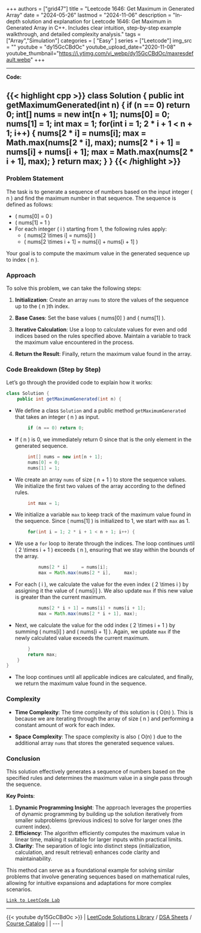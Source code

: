
+++
authors = ["grid47"]
title = "Leetcode 1646: Get Maximum in Generated Array"
date = "2024-05-26"
lastmod = "2024-11-06"
description = "In-depth solution and explanation for Leetcode 1646: Get Maximum in Generated Array in C++. Includes clear intuition, step-by-step example walkthrough, and detailed complexity analysis."
tags = ["Array","Simulation"]
categories = [
    "Easy"
]
series = ["Leetcode"]
img_src = ""
youtube = "dy15GcCBdOc"
youtube_upload_date="2020-11-08"
youtube_thumbnail="https://i.ytimg.com/vi_webp/dy15GcCBdOc/maxresdefault.webp"
+++



---
**Code:**

{{< highlight cpp >}}
class Solution {
    public int getMaximumGenerated(int n) {
        if (n == 0) return 0;
        int[] nums = new int[n + 1];
        nums[0] = 0;
        nums[1] = 1;
        int max = 1;
        for(int i = 1; 2 * i + 1 < n + 1; i++) {
            nums[2 * i]     = nums[i];
            max = Math.max(nums[2 * i],     max);
            nums[2 * i + 1] = nums[i] + nums[i + 1];
            max = Math.max(nums[2 * i + 1], max);
        }
        return max;
    }
}
{{< /highlight >}}
---

### Problem Statement

The task is to generate a sequence of numbers based on the input integer \( n \) and find the maximum number in that sequence. The sequence is defined as follows:

- \( nums[0] = 0 \)
- \( nums[1] = 1 \)
- For each integer \( i \) starting from 1, the following rules apply:
  - \( nums[2 \times i] = nums[i] \)
  - \( nums[2 \times i + 1] = nums[i] + nums[i + 1] \)

Your goal is to compute the maximum value in the generated sequence up to index \( n \).

### Approach

To solve this problem, we can take the following steps:

1. **Initialization**: Create an array `nums` to store the values of the sequence up to the \( n \)th index.

2. **Base Cases**: Set the base values \( nums[0] \) and \( nums[1] \).

3. **Iterative Calculation**: Use a loop to calculate values for even and odd indices based on the rules specified above. Maintain a variable to track the maximum value encountered in the process.

4. **Return the Result**: Finally, return the maximum value found in the array.

### Code Breakdown (Step by Step)

Let’s go through the provided code to explain how it works:

```java
class Solution {
    public int getMaximumGenerated(int n) {
```
- We define a class `Solution` and a public method `getMaximumGenerated` that takes an integer \( n \) as input.

```java
        if (n == 0) return 0;
```
- If \( n \) is 0, we immediately return 0 since that is the only element in the generated sequence.

```java
        int[] nums = new int[n + 1];
        nums[0] = 0;
        nums[1] = 1;
```
- We create an array `nums` of size \( n + 1 \) to store the sequence values. We initialize the first two values of the array according to the defined rules.

```java
        int max = 1;
```
- We initialize a variable `max` to keep track of the maximum value found in the sequence. Since \( nums[1] \) is initialized to 1, we start with `max` as 1.

```java
        for(int i = 1; 2 * i + 1 < n + 1; i++) {
```
- We use a `for` loop to iterate through the indices. The loop continues until \( 2 \times i + 1 \) exceeds \( n \), ensuring that we stay within the bounds of the array.

```java
            nums[2 * i]     = nums[i];
            max = Math.max(nums[2 * i],     max);
```
- For each \( i \), we calculate the value for the even index \( 2 \times i \) by assigning it the value of \( nums[i] \). We also update `max` if this new value is greater than the current maximum.

```java
            nums[2 * i + 1] = nums[i] + nums[i + 1];
            max = Math.max(nums[2 * i + 1], max);
```
- Next, we calculate the value for the odd index \( 2 \times i + 1 \) by summing \( nums[i] \) and \( nums[i + 1] \). Again, we update `max` if the newly calculated value exceeds the current maximum.

```java
        }
        return max;
    }
}
```
- The loop continues until all applicable indices are calculated, and finally, we return the maximum value found in the sequence.

### Complexity

- **Time Complexity**: The time complexity of this solution is \( O(n) \). This is because we are iterating through the array of size \( n \) and performing a constant amount of work for each index.

- **Space Complexity**: The space complexity is also \( O(n) \) due to the additional array `nums` that stores the generated sequence values.

### Conclusion

This solution effectively generates a sequence of numbers based on the specified rules and determines the maximum value in a single pass through the sequence. 

**Key Points**:
1. **Dynamic Programming Insight**: The approach leverages the properties of dynamic programming by building up the solution iteratively from smaller subproblems (previous indices) to solve for larger ones (the current index).
2. **Efficiency**: The algorithm efficiently computes the maximum value in linear time, making it suitable for larger inputs within practical limits.
3. **Clarity**: The separation of logic into distinct steps (initialization, calculation, and result retrieval) enhances code clarity and maintainability.

This method can serve as a foundational example for solving similar problems that involve generating sequences based on mathematical rules, allowing for intuitive expansions and adaptations for more complex scenarios.

[`Link to LeetCode Lab`](https://leetcode.com/problems/get-maximum-in-generated-array/description/)

---
{{< youtube dy15GcCBdOc >}}
| [LeetCode Solutions Library](https://grid47.xyz/leetcode/) / [DSA Sheets](https://grid47.xyz/sheets/) / [Course Catalog](https://grid47.xyz/courses/) |
| --- |
